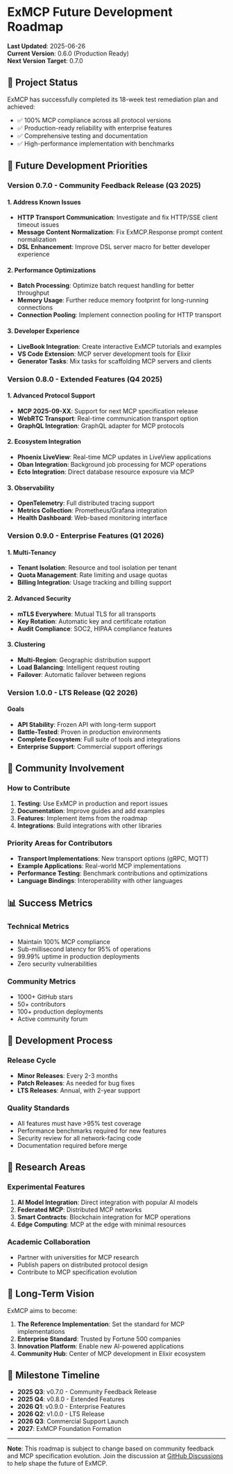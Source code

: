 # ExMCP Future Development Roadmap

**Last Updated**: 2025-06-26  
**Current Version**: 0.6.0 (Production Ready)  
**Next Version Target**: 0.7.0

## 🎯 Project Status

ExMCP has successfully completed its 18-week test remediation plan and achieved:
- ✅ 100% MCP compliance across all protocol versions
- ✅ Production-ready reliability with enterprise features
- ✅ Comprehensive testing and documentation
- ✅ High-performance implementation with benchmarks

## 🚀 Future Development Priorities

### Version 0.7.0 - Community Feedback Release (Q3 2025)

#### 1. Address Known Issues
- **HTTP Transport Communication**: Investigate and fix HTTP/SSE client timeout issues
- **Message Content Normalization**: Fix ExMCP.Response prompt content normalization
- **DSL Enhancement**: Improve DSL server macro for better developer experience

#### 2. Performance Optimizations
- **Batch Processing**: Optimize batch request handling for better throughput
- **Memory Usage**: Further reduce memory footprint for long-running connections
- **Connection Pooling**: Implement connection pooling for HTTP transport

#### 3. Developer Experience
- **LiveBook Integration**: Create interactive ExMCP tutorials and examples
- **VS Code Extension**: MCP server development tools for Elixir
- **Generator Tasks**: Mix tasks for scaffolding MCP servers and clients

### Version 0.8.0 - Extended Features (Q4 2025)

#### 1. Advanced Protocol Support
- **MCP 2025-09-XX**: Support for next MCP specification release
- **WebRTC Transport**: Real-time communication transport option
- **GraphQL Integration**: GraphQL adapter for MCP protocols

#### 2. Ecosystem Integration
- **Phoenix LiveView**: Real-time MCP updates in LiveView applications
- **Oban Integration**: Background job processing for MCP operations
- **Ecto Integration**: Direct database resource exposure via MCP

#### 3. Observability
- **OpenTelemetry**: Full distributed tracing support
- **Metrics Collection**: Prometheus/Grafana integration
- **Health Dashboard**: Web-based monitoring interface

### Version 0.9.0 - Enterprise Features (Q1 2026)

#### 1. Multi-Tenancy
- **Tenant Isolation**: Resource and tool isolation per tenant
- **Quota Management**: Rate limiting and usage quotas
- **Billing Integration**: Usage tracking and billing support

#### 2. Advanced Security
- **mTLS Everywhere**: Mutual TLS for all transports
- **Key Rotation**: Automatic key and certificate rotation
- **Audit Compliance**: SOC2, HIPAA compliance features

#### 3. Clustering
- **Multi-Region**: Geographic distribution support
- **Load Balancing**: Intelligent request routing
- **Failover**: Automatic failover between regions

### Version 1.0.0 - LTS Release (Q2 2026)

#### Goals
- **API Stability**: Frozen API with long-term support
- **Battle-Tested**: Proven in production environments
- **Complete Ecosystem**: Full suite of tools and integrations
- **Enterprise Support**: Commercial support offerings

## 🤝 Community Involvement

### How to Contribute

1. **Testing**: Use ExMCP in production and report issues
2. **Documentation**: Improve guides and add examples
3. **Features**: Implement items from the roadmap
4. **Integrations**: Build integrations with other libraries

### Priority Areas for Contributors

- **Transport Implementations**: New transport options (gRPC, MQTT)
- **Example Applications**: Real-world MCP implementations
- **Performance Testing**: Benchmark contributions and optimizations
- **Language Bindings**: Interoperability with other languages

## 📊 Success Metrics

### Technical Metrics
- Maintain 100% MCP compliance
- Sub-millisecond latency for 95% of operations
- 99.99% uptime in production deployments
- Zero security vulnerabilities

### Community Metrics
- 1000+ GitHub stars
- 50+ contributors
- 100+ production deployments
- Active community forum

## 🔄 Development Process

### Release Cycle
- **Minor Releases**: Every 2-3 months
- **Patch Releases**: As needed for bug fixes
- **LTS Releases**: Annual, with 2-year support

### Quality Standards
- All features must have >95% test coverage
- Performance benchmarks required for new features
- Security review for all network-facing code
- Documentation required before merge

## 📝 Research Areas

### Experimental Features
1. **AI Model Integration**: Direct integration with popular AI models
2. **Federated MCP**: Distributed MCP networks
3. **Smart Contracts**: Blockchain integration for MCP operations
4. **Edge Computing**: MCP at the edge with minimal resources

### Academic Collaboration
- Partner with universities for MCP research
- Publish papers on distributed protocol design
- Contribute to MCP specification evolution

## 🎯 Long-Term Vision

ExMCP aims to become:
1. **The Reference Implementation**: Set the standard for MCP implementations
2. **Enterprise Standard**: Trusted by Fortune 500 companies
3. **Innovation Platform**: Enable new AI-powered applications
4. **Community Hub**: Center of MCP development in Elixir ecosystem

## 📅 Milestone Timeline

- **2025 Q3**: v0.7.0 - Community Feedback Release
- **2025 Q4**: v0.8.0 - Extended Features
- **2026 Q1**: v0.9.0 - Enterprise Features
- **2026 Q2**: v1.0.0 - LTS Release
- **2026 Q3**: Commercial Support Launch
- **2027**: ExMCP Foundation Formation

---

**Note**: This roadmap is subject to change based on community feedback and MCP specification evolution. Join the discussion at [GitHub Discussions](https://github.com/azmaveth/ex_mcp/discussions) to help shape the future of ExMCP.